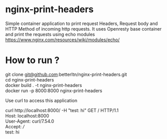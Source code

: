 # nginx-print-headers

Simple container application to print request Headers, Request body and HTTP Method of incoming http requests. It uses Openresty base container and print the requests using echo modules
https://www.nginx.com/resources/wiki/modules/echo/

# How to run ?

git clone git@github.com:betterltn/nginx-print-headers.git </br>
cd nginx-print-headers </br>
docker build . -t nginx-print-headers </br>
docker run -p 8000:8000 nginx-print-headers </br>


Use curl to access this application </br>

curl http://localhost:8000/ -H "test: hi"
GET / HTTP/1.1</br>
Host: localhost:8000</br>
User-Agent: curl/7.54.0 </br>
Accept: */* </br>
test: hi </br>
 

